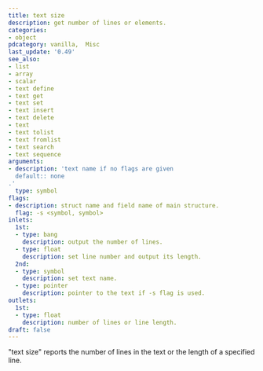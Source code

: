 ```yaml
---
title: text size
description: get number of lines or elements.
categories:
- object
pdcategory: vanilla,  Misc
last_update: '0.49'
see_also:
- list
- array
- scalar
- text define
- text get
- text set
- text insert
- text delete
- text
- text tolist
- text fromlist
- text search
- text sequence
arguments:
- description: 'text name if no flags are given 
  default:: none
.'
  type: symbol
flags:
- description: struct name and field name of main structure.
  flag: -s <symbol, symbol>
inlets:
  1st:
  - type: bang
    description: output the number of lines.
  - type: float
    description: set line number and output its length.
  2nd:
  - type: symbol
    description: set text name.
  - type: pointer
    description: pointer to the text if -s flag is used.
outlets:
  1st:
  - type: float
    description: number of lines or line length.
draft: false
---
```

"text size" reports the number of lines in the text or the length of a specified line.
